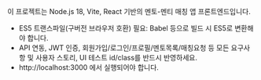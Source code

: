 <!-- Use this file to provide workspace-specific custom instructions to Copilot. For more details, visit https://code.visualstudio.com/docs/copilot/copilot-customization#_use-a-githubcopilotinstructionsmd-file -->

이 프로젝트는 Node.js 18, Vite, React 기반의 멘토-멘티 매칭 앱 프론트엔드입니다.
- ES5 트랜스파일(구버전 브라우저 호환) 필요: Babel 등으로 빌드 시 ES5로 변환해야 합니다.
- API 연동, JWT 인증, 회원가입/로그인/프로필/멘토목록/매칭요청 등 모든 요구사항 및 사용자 스토리, UI 테스트 id/class를 반드시 반영하세요.
- http://localhost:3000 에서 실행되어야 합니다.
